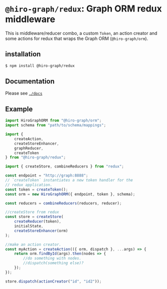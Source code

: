 # `@hiro-graph/redux`: Graph ORM redux middleware

This is middleware/reducer combo, a custom `Token`, an action creator and some actions for redux that wraps the Graph ORM (`@hiro-graph/orm`).

## installation

```bash
$ npm install @hiro-graph/redux
```

## Documentation

Please see [`./docs`](/packages/@hiro-graph/redux/docs/README.md)

## Example

```javascript
import HiroGraphORM from "@hiro-graph/orm";
import schema from "path/to/schema/mappings";

import {
    createAction,
    createStoreEnhancer,
    graphReducer,
    createToken
} from "@hiro-graph/redux";

import { createStore, combineReducers } from "redux";

const endpoint = "http://graph:8888";
// `createToken` instantiates a new token handler for the
// redux application.
const token = createToken();
const orm = new HiroGraphORM({ endpoint, token }, schema);

const reducers = combineReducers(reducers, reducer);

//createStore from redux
const store = createStore(
    createReducer(token),
    initialState,
    createStoreEnhancer(orm)
);

//make an action creator.
const myAction = createAction(({ orm, dispatch }, ...args) => {
    return orm.findById(args).then(nodes => {
        //do something with nodes.
        //dispatch(something else)?
    });
});

store.dispatch(actionCreator("id", "id2"));
```
